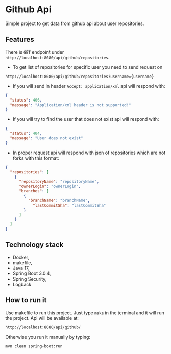 # Github Api

Simple project to get data from github api about user repositories.

## Features

There is `GET` endpoint under `http://localhost:8080/api/github/repositories`.

* To get list of repositories for specific user you need to send request on

```
http://localhost:8080/api/github/repositories?username={username}
```

* If you will send in header `Accept: application/xml` api will respond with:

```json
{
  "status": 406,
  "message": "Application/xml header is not supported!"
}
```

* If you will try to find the user that does not exist api will respond with:

```json
{
  "status": 404,
  "message": "User does not exist"
}
```

* In proper request api will respond with json of repositories which are not forks with this format:

```json
{
  "repositories": [
    {
      "repositoryName": "repositoryName",
      "ownerLogin": "ownerLogin",
      "branches": [
        {
          "branchName": "branchName",
            "lastCommitSha": "lastCommitSha"
        }
      ]
    }
  ]
}
```

## Technology stack

* Docker,
* makefile,
* Java 17,
* Spring Boot 3.0.4,
* Spring Security,
* Logback

## How to run it

Use makefile to run this project. Just type `make` in the terminal and it will run the project. Api will be available at:

```
http://localhost:8080/api/github/
```

Otherwise you run it manually by typing:

```maven
mvn clean spring-boot:run
```

